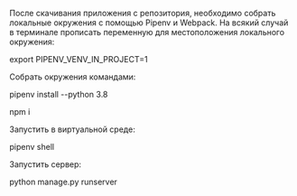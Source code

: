 После скачивания приложения с репозитория, необходимо собрать локальные окружения с помощью Pipenv и Webpack.
На всякий случай в терминале прописать переменную для местоположения локального окружения:

export PIPENV_VENV_IN_PROJECT=1

Coбрать окружения командами:

pipenv install --python 3.8

npm i

Запустить в виртуальной среде:

pipenv shell

Запустить сервер:

python manage.py runserver

